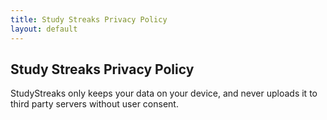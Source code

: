 ```yaml
---
title: Study Streaks Privacy Policy
layout: default
---
```

## Study Streaks Privacy Policy
StudyStreaks only keeps your data on your device, and never uploads it to third party servers without user consent.
